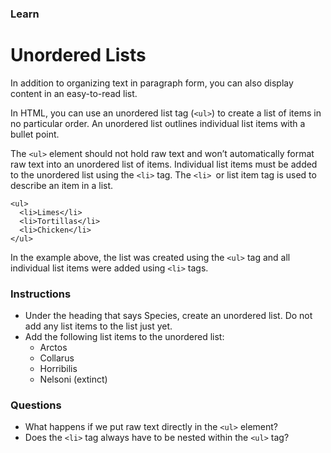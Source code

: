 ### Learn
# Unordered Lists
In addition to organizing text in paragraph form, you can also display content in an easy-to-read list.

In HTML, you can use an unordered list tag (`<ul>`) to create a list of items in no particular order. An unordered list outlines individual list items with a bullet point.

The `<ul>` element should not hold raw text and won’t automatically format raw text into an unordered list of items. Individual list items must be added to the unordered list using the `<li>` tag. The `<li> `or list item tag is used to describe an item in a list.

```
<ul>
  <li>Limes</li>
  <li>Tortillas</li>
  <li>Chicken</li>
</ul>
```
In the example above, the list was created using the `<ul>` tag and all individual list items were added using `<li>` tags.


### Instructions
* Under the heading that says Species, create an unordered list. Do not add any list items to the list just yet.
* Add the following list items to the unordered list:
    * Arctos
    * Collarus
    * Horribilis
    * Nelsoni (extinct)

### Questions
* What happens if we put raw text directly in the `<ul>` element?
* Does the `<li>` tag always have to be nested within the `<ul>` tag?